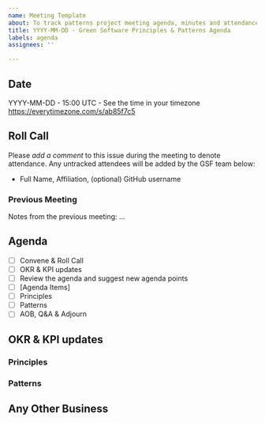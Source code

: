 ```yaml
---
name: Meeting Template
about: To track patterns project meeting agenda, minutes and attendance
title: YYYY-MM-DD - Green Software Principles & Patterns Agenda
labels: agenda
assignees: ''

---
```


## Date
YYYY-MM-DD - 15:00 UTC - See the time in your timezone https://everytimezone.com/s/ab85f7c5

## Roll Call 
Please *add a comment* to this issue during the meeting to denote attendance.
Any untracked attendees will be added by the GSF team below:
- Full Name, Affiliation, (optional) GitHub username

### Previous Meeting

Notes from the previous meeting: ...

## Agenda
- [ ] Convene & Roll Call
- [ ] OKR & KPI updates
- [ ] Review the agenda and suggest new agenda points
- [ ] [Agenda Items]
- [ ] Principles
- [ ] Patterns
- [ ] AOB, Q&A & Adjourn

## OKR & KPI updates

### Principles

### Patterns

## Any Other Business
